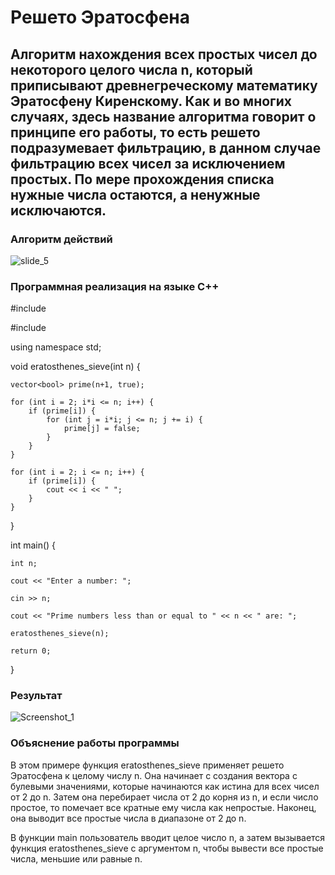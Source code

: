 # Решето Эратосфена

## Алгоритм нахождения всех простых чисел до некоторого целого числа n, который приписывают древнегреческому математику Эратосфену Киренскому. Как и во многих случаях, здесь название алгоритма говорит о принципе его работы, то есть решето подразумевает фильтрацию, в данном случае фильтрацию всех чисел за исключением простых. По мере прохождения списка нужные числа остаются, а ненужные исключаются.

### Алгоритм действий

![slide_5](https://github.com/DanilkaCrazy/The_sieve_of_Eratosthenes/assets/95550202/8f97e687-c1de-431f-9c59-43e88d7f2ebc)

### Программная реализация на языке С++

#include <iostream>
    
#include <vector>
    
using namespace std;
    

void eratosthenes_sieve(int n) {
    
    vector<bool> prime(n+1, true);

    for (int i = 2; i*i <= n; i++) {
        if (prime[i]) {
            for (int j = i*i; j <= n; j += i) {
                prime[j] = false;
            }
        }
    }

    for (int i = 2; i <= n; i++) {
        if (prime[i]) {
            cout << i << " ";
        }
    }
}

int main() {
                         
    int n;
                         
    cout << "Enter a number: ";
            
    cin >> n;
    
    cout << "Prime numbers less than or equal to " << n << " are: ";
    
    eratosthenes_sieve(n);
    
    return 0;
    
}
  
### Результат
  
  ![Screenshot_1](https://github.com/DanilkaCrazy/The_sieve_of_Eratosthenes/assets/95550202/3b405003-df1b-4a8e-bbd7-bb056f9fe4f3)
  
### Объяснение работы программы
  
  В этом примере функция eratosthenes_sieve применяет решето Эратосфена к целому числу n. Она начинает с создания вектора с булевыми значениями, которые начинаются как истина для всех чисел от 2 до n. Затем она перебирает числа от 2 до корня из n, и если число простое, то помечает все кратные ему числа как непростые. Наконец, она выводит все простые числа в диапазоне от 2 до n.

В функции main пользователь вводит целое число n, а затем вызывается функция eratosthenes_sieve с аргументом n, чтобы вывести все простые числа, меньшие или равные n.
